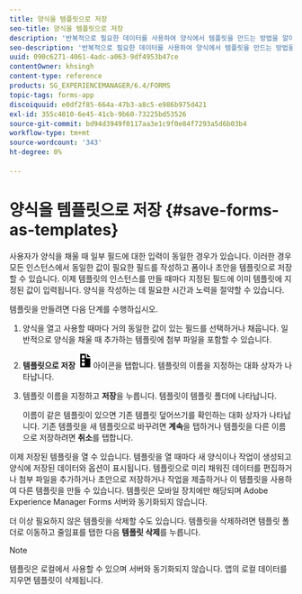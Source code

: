 ```yaml
---
title: 양식을 템플릿으로 저장
seo-title: 양식을 템플릿으로 저장
description: '반복적으로 필요한 데이터를 사용하여 양식에서 템플릿을 만드는 방법을 알아봅니다. '
seo-description: '반복적으로 필요한 데이터를 사용하여 양식에서 템플릿을 만드는 방법을 알아봅니다. '
uuid: 090c6271-4061-4adc-a063-9df4953b47ce
contentOwner: khsingh
content-type: reference
products: SG_EXPERIENCEMANAGER/6.4/FORMS
topic-tags: forms-app
discoiquuid: e0df2f85-664a-47b3-a8c5-e986b975d421
exl-id: 355c4810-6e45-41cb-9b60-73225bd53526
source-git-commit: bd94d3949f0117aa3e1c9f0e84f7293a5d6b03b4
workflow-type: tm+mt
source-wordcount: '343'
ht-degree: 0%

---
```


# 양식을 템플릿으로 저장 {#save-forms-as-templates}

사용자가 양식을 채울 때 일부 필드에 대한 입력이 동일한 경우가 있습니다. 이러한 경우 모든 인스턴스에서 동일한 값이 필요한 필드를 작성하고 폼이나 초안을 템플릿으로 저장할 수 있습니다. 이제 템플릿의 인스턴스를 만들 때마다 지정된 필드에 이미 템플릿에 지정된 값이 입력됩니다. 양식을 작성하는 데 필요한 시간과 노력을 절약할 수 있습니다.

템플릿을 만들려면 다음 단계를 수행하십시오.

1. 양식을 열고 사용할 때마다 거의 동일한 값이 있는 필드를 선택하거나 채웁니다. 일반적으로 양식을 채울 때 추가하는 템플릿에 첨부 파일을 포함할 수 있습니다.
1. **템플릿으로 저장** ![save_as_template](assets/save_as_template.png)아이콘을 탭합니다. 템플릿의 이름을 지정하는 대화 상자가 나타납니다.
1. 템플릿 이름을 지정하고 **저장**&#x200B;을 누릅니다. 템플릿이 템플릿 폴더에 나타납니다.

   이름이 같은 템플릿이 있으면 기존 템플릿 덮어쓰기를 확인하는 대화 상자가 나타납니다. 기존 템플릿을 새 템플릿으로 바꾸려면 **계속**&#x200B;을 탭하거나 템플릿을 다른 이름으로 저장하려면 **취소**&#x200B;를 탭합니다.

이제 저장된 템플릿을 열 수 있습니다. 템플릿을 열 때마다 새 양식이나 작업이 생성되고 양식에 저장된 데이터와 옵션이 표시됩니다. 템플릿으로 미리 채워진 데이터를 편집하거나 첨부 파일을 추가하거나 초안으로 저장하거나 작업을 제출하거나 이 템플릿을 사용하여 다른 템플릿을 만들 수 있습니다. 템플릿은 모바일 장치에만 해당되며 Adobe Experience Manager Forms 서버와 동기화되지 않습니다.

더 이상 필요하지 않은 템플릿을 삭제할 수도 있습니다. 템플릿을 삭제하려면 템플릿 폴더로 이동하고 줄임표를 탭한 다음 **템플릿 삭제**&#x200B;를 누릅니다.

>[!NOTE]
>
>템플릿은 로컬에서 사용할 수 있으며 서버와 동기화되지 않습니다. 앱의 로컬 데이터를 지우면 템플릿이 삭제됩니다.
